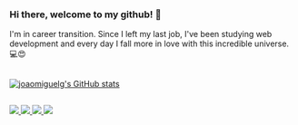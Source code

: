### Hi there, welcome to my github! 👋
<p>I'm in career transition. Since I left my last job, I've been studying web development and every day I fall more in love with this incredible universe.💻😍</p>

##


[![joaomiguelg's GitHub stats](https://github-readme-stats.vercel.app/api?username=joaomiguelg&theme=tokyonight&rank_icon=github)](https://github.com/joaomiguelg/github-readme-stats)

##

<div>
  <a href= "1016835626512957482"> <img src="https://img.shields.io/badge/Discord-7289DA?style=for-the-badge&logo=discord&logoColor=white"> </a>
  <a href= "#"> <img src="https://img.shields.io/badge/LinkedIn-0077B5?style=for-the-badge&logo=linkedin&logoColor=white"> </a>
  <a href= "#"> <img src="https://img.shields.io/badge/Instagram-E4405F?style=for-the-badge&logo=instagram&logoColor=white"> </a>
  <a href= "#"> <img src="https://img.shields.io/badge/Gmail-D14836?style=for-the-badge&logo=gmail&logoColor=white"> </a>
</div>





